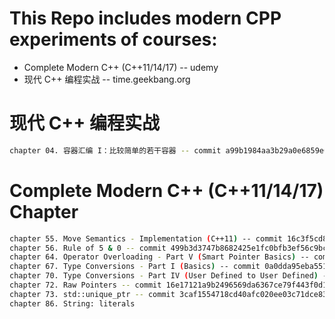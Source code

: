 # This Repo includes modern CPP experiments of courses:
*   Complete Modern C++ (C++11/14/17) -- udemy
*   现代 C++ 编程实战 -- time.geekbang.org



# 现代 C++ 编程实战
```sh
chapter 04. 容器汇编 I：比较简单的若干容器 -- commit a99b1984aa3b29a0e6859e004e85c456a8002048
```

# Complete Modern C++ (C++11/14/17) Chapter
```sh
chapter 55. Move Semantics - Implementation (C++11) -- commit 16c3f5cd8384bfb7e22e878eb921cdbc2894f71d
chapter 56. Rule of 5 & 0 -- commit 499b3d3747b8682425e1fc0bfb3ef56c9bc6389e
chapter 64. Operator Overloading - Part V (Smart Pointer Basics) -- commit 5cb1bee0919a5803e694c87221048da65417809a
chapter 67. Type Conversions - Part I (Basics) -- commit 0a0dda95eba551fe39f6091f6aa3c478cef3e68d
chapter 70. Type Conversions - Part IV (User Defined to User Defined) -- commit c2446a56ec65bd4f87d2de654b243195f5519ed5
chapter 72. Raw Pointers -- commit 16e17121a9b2496569da6367ce79f443f0d1c670
chapter 73. std::unique_ptr -- commit 3caf1554718cd40afc020ee03c71dce83d55668a
chapter 86. String: literals
```
